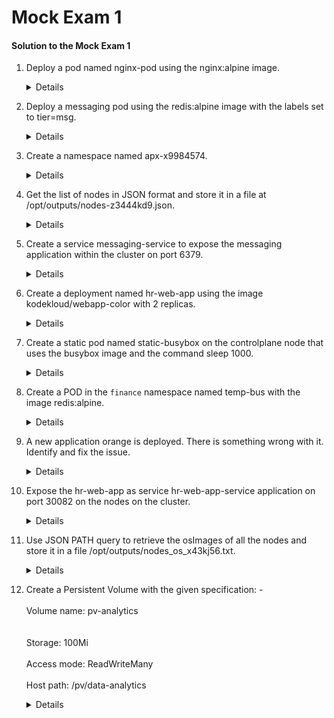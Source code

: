 # Mock Exam 1

  #### Solution to the Mock Exam 1

  1. Deploy a pod named nginx-pod using the nginx:alpine image.

     <details>
       
         k run nginx-pod --image=nginx:alpine
     </details>

  2. Deploy a messaging pod using the redis:alpine image with the labels set to tier=msg.

     <details>
     
     ```
     k run messaging --image=redis:alpine --labels=tier=msg
     ```
     </details>

 
  3. Create a namespace named apx-x9984574.
     
     <details>

     ```
     k create ns apx-x9984574
     ```
     </details>

  4. Get the list of nodes in JSON format and store it in a file at /opt/outputs/nodes-z3444kd9.json.

     <details>

     ```
     kubectl get nodes -o json > /opt/outputs/nodes-z3444kd9.json
     ```
     </details>

  5. Create a service messaging-service to expose the messaging application within the cluster on port 6379.

     <details>

     ```
     kubectl expose pod messaging --port=6379 --name messaging-service
     ```
     </details>

  6. Create a deployment named hr-web-app using the image kodekloud/webapp-color with 2 replicas.

     <details>

      ```
      apiVersion: apps/v1
      kind: Deployment
      metadata:
        creationTimestamp: null
        labels:
          app: hr-web-app
        name: hr-web-app
      spec:
        replicas: 2
        selector:
          matchLabels:
            app: hr-web-app
        strategy: {}
        template:
          metadata:
            creationTimestamp: null
            labels:
              app: hr-web-app
          spec:
            containers:
            - image: kodekloud/webapp-color
              name: webapp-color
              resources: {}
      status: {}
      ```
      
      In v1.19, we can add `--replicas` flag with `kubectl create deployment` command:
      ```
      kubectl create deployment hr-web-app --image=kodekloud/webapp-color --replicas=2
      ```
     </details>

  7. Create a static pod named static-busybox on the controlplane node that uses the busybox image and the command sleep 1000.

     <details>

         k run static-busybox --image busybox --dry-run=client -o yaml --command -- sleep 1000 > static-busybox.yaml
    
      move the file to `/etc/kubernetes/manifests`
             
         mv static-busybox.yaml /etc/kubernetes/manifests/
    
      manifest file should look like this:
         
                 apiVersion: v1
                 kind: Pod
                 metadata:
                   creationTimestamp: null
                   labels:
                     run: static-busybox
                   name: static-busybox
                 spec:
                   containers:
                   - command:
                     - sleep
                     - "1000"
                     image: busybox
                     name: static-busybox
                     resources: {}
                   dnsPolicy: ClusterFirst
                   restartPolicy: Always
                 status: {}
         
  </details>

  8. Create a POD in the `finance` namespace named temp-bus with the image redis:alpine.

     <details>

     ```
     k run temp-bus --image=redis:alpine -n finance
     ```
     </details>

  9. A new application orange is deployed. There is something wrong with it. Identify and fix the issue.

       <details>
  
       ```
       kubectl describe pod orange
       ```
  
       Export the running pod using below command and correct the spelling of the command **`sleeeep`** to **`sleep`** 
  
       ```
       kubectl get pod orange -o yaml > orange.yaml
       ```
     
       Delete the running Orange pod and recreate the pod using command.
       
       ```
       k replace -f orange.yaml --force
       ```
       </details>

  10. Expose the hr-web-app as service hr-web-app-service application on port 30082 on the nodes on the cluster.

      <details>

      ```
      apiVersion: v1
      kind: Service
      metadata:
        creationTimestamp: null
        labels:
          app: hr-web-app
        name: hr-web-app-service
      spec:
        ports:
        - port: 8080
          protocol: TCP
          targetPort: 8080
          nodePort: 30082
        selector:
          app: hr-web-app
        type: NodePort
      status:
        loadBalancer: {}
      ```
      </details>

  11. Use JSON PATH query to retrieve the osImages of all the nodes and store it in a file /opt/outputs/nodes_os_x43kj56.txt.

      <details>

      ``` 
      kubectl get nodes -o jsonpath='{.items[*].status.nodeInfo.osImage}' > /opt/outputs/nodes_os_x43kj56.txt
      ```
      </details>

  12. Create a Persistent Volume with the given specification: -
      <br><br>Volume name: pv-analytics</br></br>
      <br>Storage: 100Mi</br>
      <br>Access mode: ReadWriteMany</br>
      <br>Host path: /pv/data-analytics</br>

      <details>
     
       ```
       apiVersion: v1
       kind: PersistentVolume
       metadata:
         name: pv-analytics
       spec:
         capacity:
           storage: 100Mi
         volumeMode: Filesystem
         accessModes:
           - ReadWriteMany
         hostPath:
             path: /pv/data-analytics
       ```
       </details>
       
